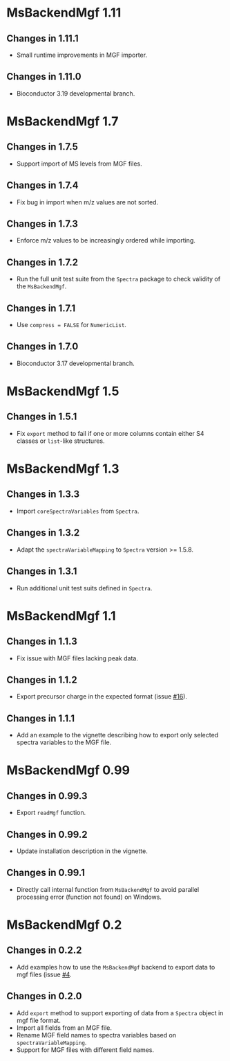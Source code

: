 # MsBackendMgf 1.11

## Changes in 1.11.1

- Small runtime improvements in MGF importer.

## Changes in 1.11.0

- Bioconductor 3.19 developmental branch.


# MsBackendMgf 1.7

## Changes in 1.7.5

- Support import of MS levels from MGF files.

## Changes in 1.7.4

- Fix bug in import when m/z values are not sorted.

## Changes in 1.7.3

- Enforce m/z values to be increasingly ordered while importing.

## Changes in 1.7.2

- Run the full unit test suite from the `Spectra` package to check validity of
  the `MsBackendMgf`.


## Changes in 1.7.1

- Use `compress = FALSE` for `NumericList`.

## Changes in 1.7.0

- Bioconductor 3.17 developmental branch.


# MsBackendMgf 1.5

## Changes in 1.5.1

- Fix `export` method to fail if one or more columns contain either S4 classes
  or `list`-like structures.

# MsBackendMgf 1.3

## Changes in 1.3.3

- Import `coreSpectraVariables` from `Spectra`.

## Changes in 1.3.2

- Adapt the `spectraVariableMapping` to `Spectra` version >= 1.5.8.

## Changes in 1.3.1

- Run additional unit test suits defined in `Spectra`.

# MsBackendMgf 1.1

## Changes in 1.1.3

- Fix issue with MGF files lacking peak data.

## Changes in 1.1.2

- Export precursor charge in the expected format (issue
  [#16](https://github.com/rformassspectrometry/MsBackendMgf/issues/16)).

## Changes in 1.1.1

- Add an example to the vignette describing how to export only selected spectra
  variables to the MGF file.

# MsBackendMgf 0.99

## Changes in 0.99.3

- Export `readMgf` function.

## Changes in 0.99.2

- Update installation description in the vignette.

## Changes in 0.99.1

- Directly call internal function from `MsBackendMgf` to avoid parallel
  processing error (function not found) on Windows.


# MsBackendMgf 0.2

## Changes in 0.2.2

- Add examples how to use the `MsBackendMgf` backend to export data to mgf
  files (issue
  [#4](https://github.com/rformassspectrometry/MsBackendMgf/issues/4).


## Changes in 0.2.0

- Add `export` method to support exporting of data from a `Spectra` object in
  mgf file format.
- Import all fields from an MGF file.
- Rename MGF field names to spectra variables based on `spectraVariableMapping`.
- Support for MGF files with different field names.
